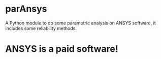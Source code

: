# parAnsys
A Python module to do some parametric analysis on ANSYS software, it includes some reliability methods.



# ANSYS is a paid software!
